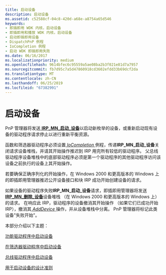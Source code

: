 ```yaml
---
title: 启动设备
description: 启动设备
ms.assetid: c52588cf-04c8-420d-a68e-a8754a65d546
keywords:
- 即插即用 WDK 内核，启动设备
- 即插即用和播放 WDK 内核，启动设备
- 启动即插即用设备
- DispatchPnP 例程
- IoCompletion 例程
- 启动 WDK 即插即用失败
ms.date: 06/16/2017
ms.localizationpriority: medium
ms.openlocfilehash: 9614bfec6c95559a5ae08ba2b3f021e81d7a7957
ms.sourcegitcommit: fb7d95c7a5d47860918cd3602efdd33b69dcf2da
ms.translationtype: MT
ms.contentlocale: zh-CN
ms.lasthandoff: 06/25/2019
ms.locfileid: "67382991"
---
```

# <a name="starting-a-device"></a>启动设备





PnP 管理器将发送[ **IRP\_MN\_启动\_设备**](https://docs.microsoft.com/windows-hardware/drivers/kernel/irp-mn-start-device)以启动新枚举的设备，或重新启动现有设备的驱动程序请求停止以进行重新平衡资源。

函数和筛选器驱动程序必须设置[ *IoCompletion* ](https://docs.microsoft.com/windows-hardware/drivers/ddi/content/wdm/nc-wdm-io_completion_routine)例程，传递**IRP\_MN\_启动\_设备**关闭请求设备堆栈，并请其开始操作推迟到 IRP 用完所有较低的驱动程序。 父总线驱动程序设备堆栈中的底部驱动程序必须是第一个驱动程序的其他驱动程序访问该设备之前执行的设备上其开始操作。

若要确保正确序列化的开始操作，在 Windows 2000 和更高版本的 Windows 上的即插即用管理器推迟公开设备接口和块 IRP 成功开始创建设备的请求。

如果设备的驱动程序失败**IRP\_MN\_启动\_设备**请求，即插即用管理器将发送[ **IRP\_MN\_删除\_设备**](https://docs.microsoft.com/windows-hardware/drivers/kernel/irp-mn-remove-device)设备堆栈 （在 Windows 2000 和更高版本的 Windows 上） 的请求。 在响应此 IRP，驱动程序的设备撤消其开始操作 （如果它们已成功开始 IRP），撤消其[ *AddDevice* ](https://docs.microsoft.com/windows-hardware/drivers/ddi/content/wdm/nc-wdm-driver_add_device)操作，并从设备堆栈中分离。 PnP 管理器将标记此类设备"失败开始"。

本部分介绍以下主题：

[功能驱动程序中启动设备](starting-a-device-in-a-function-driver.md)

[在筛选器驱动程序中启动设备](starting-a-device-in-a-filter-driver.md)

[总线驱动程序中启动设备](starting-a-device-in-a-bus-driver.md)

[用于启动设备的设计准则](design-guidelines-for-starting-devices.md)

 

 




